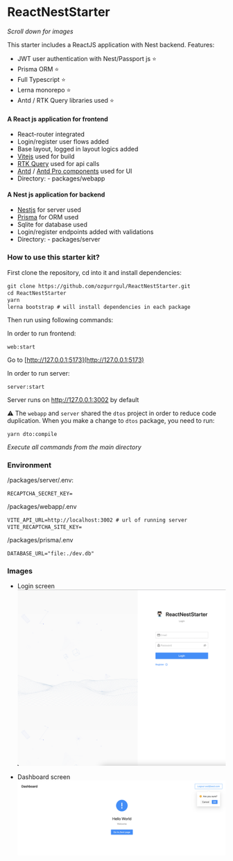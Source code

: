 # ReactNestStarter

*Scroll down for images*

This starter includes a ReactJS application with Nest backend. Features:

- JWT user authentication with Nest/Passport js ⭐
- Prisma ORM ⭐
- Full Typescript ⭐
- Lerna monorepo ⭐
- Antd / RTK Query libraries used ⭐

#### A React js application for frontend
- React-router integrated
- Login/register user flows added
- Base layout, logged in layout logics added
- [Vitejs](https://vitejs.dev/) used for build
- [RTK Query](https://redux-toolkit.js.org/rtk-query/overview) used for api calls
- [Antd](https://github.com/ant-design/ant-design) / [Antd Pro components](https://procomponents.ant.design/en-US/components/) used for UI
- Directory: - packages/webapp

#### A Nest js application for backend
- [Nestjs](https://nestjs.com/) for server used
- [Prisma](https://www.prisma.io/) for ORM used
- Sqlite for database used
- Login/register endpoints added with validations
- Directory: - packages/server

### How to use this starter kit?

First clone the repository, cd into it and install dependencies:

```
git clone https://github.com/ozgurrgul/ReactNestStarter.git
cd ReactNestStarter
yarn
lerna bootstrap # will install dependencies in each package
```

Then run using following commands:

In order to run frontend:

```
web:start
```

Go to [http://127.0.0.1:5173](http://127.0.0.1:5173)

In order to run server:

```
server:start
```

Server runs on http://127.0.0.1:3002 by default

⚠️ The `webapp` and `server` shared the `dtos` project in order to reduce code duplication. When you make a change to `dtos` package, you need to run:

```
yarn dto:compile
```

*Execute all commands from the main directory*

### Environment

/packages/server/.env:

```
RECAPTCHA_SECRET_KEY=
```

/packages/webapp/.env

```
VITE_API_URL=http://localhost:3002 # url of running server
VITE_RECAPTCHA_SITE_KEY=
```

/packages/prisma/.env

```
DATABASE_URL="file:./dev.db"
```


### Images

- Login screen ![Login screen](https://github.com/ozgurrgul/ReactNestStarter/blob/main/images/1.png?raw=true)

- Dashboard screen ![Dashboard screen](https://github.com/ozgurrgul/ReactNestStarter/blob/main/images/2.png?raw=true)
